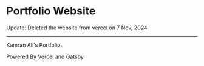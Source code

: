 # Portfolio Website

Update: Deleted the website from vercel on 7 Nov, 2024

---

Kamran Ali's Portfolio.

Powered By [Vercel](https://vercel.com/) and Gatsby

